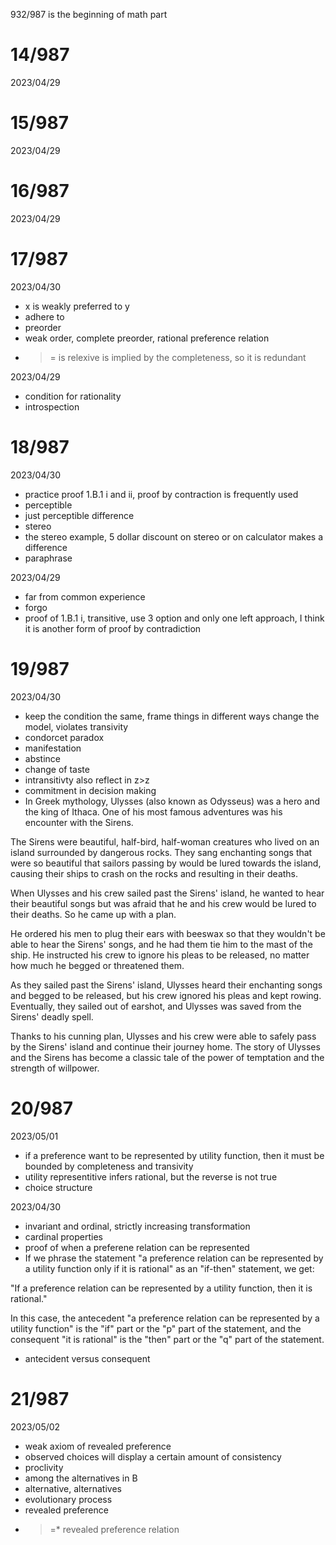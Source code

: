 932/987 is the beginning of math part

# 14/987

2023/04/29

# 15/987

2023/04/29


# 16/987

2023/04/29

# 17/987

2023/04/30

- x is weakly preferred to y
- adhere to
- preorder
- weak order, complete preorder, rational preference relation
- >= is relexive is implied by the completeness, so it is redundant

2023/04/29

- condition for rationality
- introspection

# 18/987

2023/04/30

- practice proof 1.B.1 i and ii, proof by contraction is frequently used
- perceptible
- just perceptible difference
- stereo
- the stereo example, 5 dollar discount on stereo or on calculator makes a difference
- paraphrase

2023/04/29

- far from common experience
- forgo
- proof of 1.B.1 i, transitive, use 3 option and only one left approach, I think it is another form of proof by contradiction

# 19/987

2023/04/30

- keep the condition the same, frame things in different ways change the model, violates transivity
- condorcet paradox
- manifestation
- abstince
- change of taste
- intransitivty also reflect in z>z
- commitment in decision making
- In Greek mythology, Ulysses (also known as Odysseus) was a hero and the king of Ithaca. One of his most famous adventures was his encounter with the Sirens.

The Sirens were beautiful, half-bird, half-woman creatures who lived on an island surrounded by dangerous rocks. They sang enchanting songs that were so beautiful that sailors passing by would be lured towards the island, causing their ships to crash on the rocks and resulting in their deaths.

When Ulysses and his crew sailed past the Sirens' island, he wanted to hear their beautiful songs but was afraid that he and his crew would be lured to their deaths. So he came up with a plan.

He ordered his men to plug their ears with beeswax so that they wouldn't be able to hear the Sirens' songs, and he had them tie him to the mast of the ship. He instructed his crew to ignore his pleas to be released, no matter how much he begged or threatened them.

As they sailed past the Sirens' island, Ulysses heard their enchanting songs and begged to be released, but his crew ignored his pleas and kept rowing. Eventually, they sailed out of earshot, and Ulysses was saved from the Sirens' deadly spell.

Thanks to his cunning plan, Ulysses and his crew were able to safely pass by the Sirens' island and continue their journey home. The story of Ulysses and the Sirens has become a classic tale of the power of temptation and the strength of willpower.

# 20/987

2023/05/01

- if a preference want to be represented by utility function, then it must be bounded by completeness and transivity
- utility representitive infers rational, but the reverse is not true
- choice structure

2023/04/30

- invariant and ordinal, strictly increasing transformation
- cardinal properties
- proof of when a preferene relation can be represented
- If we phrase the statement "a preference relation can be represented by a utility function only if it is rational" as an "if-then" statement, we get:

"If a preference relation can be represented by a utility function, then it is rational."

In this case, the antecedent "a preference relation can be represented by a utility function" is the "if" part or the "p" part of the statement, and the consequent "it is rational" is the "then" part or the "q" part of the statement.
- antecident versus consequent

# 21/987

2023/05/02

- weak axiom of revealed preference
- observed choices will display a certain amount of consistency
- proclivity
- among the alternatives in B
- alternative, alternatives
- evolutionary process
- revealed preference
- >=* revealed preference relation
